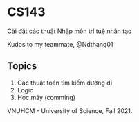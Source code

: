 # CS143
Cài đặt các thuật Nhập môn trí tuệ nhân tạo

Kudos to my teammate, @Ndthang01

## Topics
1. Các thuật toán tìm kiếm đường đi
2. Logic
3. Học máy (comming)

VNUHCM - University of Science, Fall 2021.

